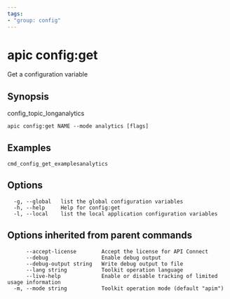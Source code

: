 ```yaml
---
tags:
- "group: config"
---
```

# apic config:get

Get a configuration variable

## Synopsis

config_topic_longanalytics

```
apic config:get NAME --mode analytics [flags]
```

## Examples

```
cmd_config_get_examplesanalytics
```

## Options

```
  -g, --global   list the global configuration variables
  -h, --help     Help for config:get
  -l, --local    list the local application configuration variables
```

## Options inherited from parent commands

```
      --accept-license        Accept the license for API Connect
      --debug                 Enable debug output
      --debug-output string   Write debug output to file
      --lang string           Toolkit operation language
      --live-help             Enable or disable tracking of limited usage information
  -m, --mode string           Toolkit operation mode (default "apim")
```
